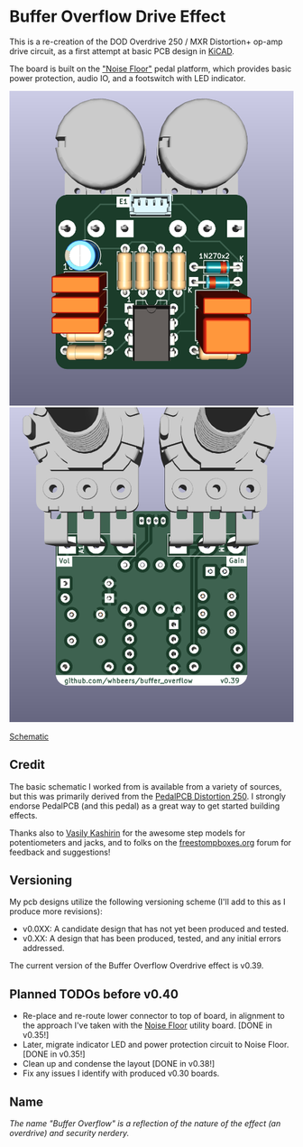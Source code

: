 # Buffer Overflow Drive Effect

This is a re-creation of the DOD Overdrive 250 / MXR Distortion+ op-amp drive circuit, as a first attempt at basic PCB design in [KiCAD](https://www.kicad.org/). 

The board is built on the ["Noise Floor"](https://github.com/whbeers/noise_floor) pedal platform, which provides basic power protection, audio IO, and a footswitch with LED indicator.

![Front render](renders/front.png)
![Back render](renders/back.png)

[Schematic](hardware/BufferOverflow_schematic_v0.39.pdf)

## Credit
The basic schematic I worked from is available from a variety of sources, but this was primarily derived from the [PedalPCB Distortion 250](https://www.pedalpcb.com/product/dist250/). I strongly endorse PedalPCB (and this pedal) as a great way to get started building effects.

Thanks also to [Vasily Kashirin](https://grabcad.com/vasily.kashirin-1) for the awesome step models for potentiometers and jacks, and to folks on the [freestompboxes.org](https://www.freestompboxes.org/) forum for feedback and suggestions!

## Versioning

My pcb designs utilize the following versioning scheme (I'll add to this as I produce more revisions):
 - v0.0XX: A candidate design that has not yet been produced and tested.
 - v0.XX: A design that has been produced, tested, and any initial errors addressed.

The current version of the Buffer Overflow Overdrive effect is v0.39.

## Planned TODOs before v0.40
 - Re-place and re-route lower connector to top of board, in alignment to the approach I've taken with the [Noise Floor](https://github.com/whbeers/noise_floor) utility board. [DONE in v0.35!]
 - Later, migrate indicator LED and power protection circuit to Noise Floor. [DONE in v0.35!]
 - Clean up and condense the layout [DONE in v0.38!]
 - Fix any issues I identify with produced v0.30 boards.

## Name
*The name "Buffer Overflow" is a reflection of the nature of the effect (an overdrive) and security nerdery.*
